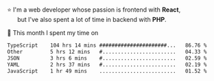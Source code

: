 ⭐ I'm a web developer whose passion is frontend with <b>React</b>,<br/>
&nbsp; &nbsp; &nbsp; but I've also spent a lot of time in backend with <b>PHP</b>.

📅 This month I spent my time on

<!--START_SECTION:waka-->

```txt
TypeScript    104 hrs 14 mins ######################...   86.76 %
Other         5 hrs 12 mins   #........................   04.33 %
JSON          3 hrs 6 mins    #........................   02.59 %
YAML          2 hrs 37 mins   #........................   02.19 %
JavaScript    1 hr 49 mins    .........................   01.52 %
```

<!--END_SECTION:waka-->
